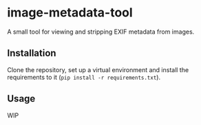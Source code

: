 # image-metadata-tool
A small tool for viewing and stripping EXIF metadata from images.

## Installation

Clone the repository, set up a virtual environment and install the requirements to it (`pip install -r requirements.txt`).

## Usage

WIP
